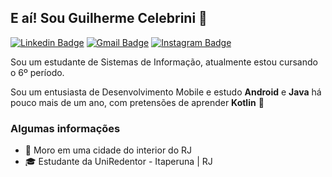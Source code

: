 ## E aí! Sou Guilherme Celebrini 👋
[![Linkedin Badge](https://img.shields.io/badge/-Guilherme%20Celebrini-0275B4?style=flat-square&logo=Linkedin&logoColor=white&link=https://www.linkedin.com/in/guilherme-celebrini-6593751a9/)](https://www.linkedin.com/in/guilherme-celebrini-6593751a9/) 
[![Gmail Badge](https://img.shields.io/badge/-celebrinig@gmail.com-EA4335?style=flat-square&logo=Gmail&logoColor=white&link=mailto:celebrinig@gmail.com)](mailto:celebrinig@gmail.com)
[![Instagram Badge](https://img.shields.io/badge/-@celebriniguilherme-A53799?style=flat-square&labelColor=A53799&logo=instagram&logoColor=white&link=https://www.instagram.com/celebriniguilherme/)](https://www.instagram.com/celebriniguilherme/)

Sou um estudante de Sistemas de Informação, atualmente estou cursando o 6º período.

Sou um entusiasta de Desenvolvimento Mobile e estudo **Android** e **Java** há pouco mais de um ano, com pretensões de aprender **Kotlin** 📱
### Algumas informações
- 📍 Moro em uma cidade do interior do RJ
- 🎓 Estudante da UniRedentor - Itaperuna | RJ
